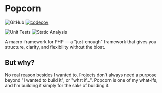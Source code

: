 # Popcorn

![GitHub](https://img.shields.io/github/license/ollieread/popcorn)
[![codecov](https://codecov.io/gh/ollieread/popcorn/branch/1.x/graph/badge.svg?token=FHJ41NQMTA)](https://codecov.io/gh/ollieread/popcorn)

![Unit Tests](https://github.com/ollieread/popcorn/actions/workflows/tests.yml/badge.svg)
![Static Analysis](https://github.com/ollieread/popcorn/actions/workflows/static-analysis.yml/badge.svg)

A macro-framework for PHP — a "just-enough" framework that gives you structure, clarity, and flexibility without the bloat.

## But why?

No real reason besides I wanted to.
Projects don't always need a purpose beyond "I wanted to build it", or "what if...".
Popcorn is one of my what-ifs, and I'm building it simply for the sake of building it.
